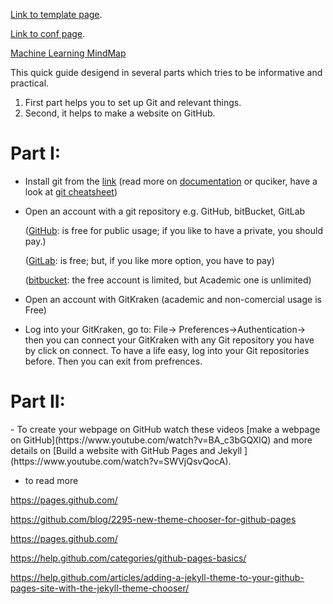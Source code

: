 
[Link to template page](template.md).

[Link to conf page](conf.md).

[Machine Learning MindMap](https://media.licdn.com/mpr/mpr/AAIAAQDGAAAAAQAAAAAAAAtEAAAAJDgxNDhhMmJiLTQ3Y2ItNDI1ZS05MTUwLTdhNTJmNTkxYWE1Mw.png)


This quick guide desigend in several parts which tries to be informative and practical.

1. First part helps you to set up Git and relevant things.
2. Second, it helps to make a website on GitHub.


<h1>Part I:</h1>

- Install git from the [link](https://git-scm.com/) (read more on [documentation](https://git-scm.com/about)
or quciker, have a look at [git cheatsheet](https://services.github.com/on-demand/downloads/github-git-cheat-sheet.pdf))
- Open an account with a git repository e.g. GitHub, bitBucket, GitLab

  ([GitHub](https://github.com/): is free for public usage; if you like to have a private, you should pay.)
  
  ([GitLab](https://about.gitlab.com/): is free; but, if you like more option, you have to pay)
  
  ([bitbucket](https://bitbucket.org/): the free account is limited, but Academic one is unlimited)
  
- Open an account with GitKraken (academic and non-comercial usage is Free)
- Log into your GitKraken, go to: File-> Preferences->Authentication-> then you can connect your GitKraken with any Git repository you have by click on connect. To have a life easy, log into your Git repositories before. Then you can exit from prefrences.

<h1>Part II:</h1>
- To create your webpage on GitHub watch these videos [make a webpage on GitHub](https://www.youtube.com/watch?v=BA_c3bGQXlQ) and more details on [Build a website with GitHub Pages and Jekyll ](https://www.youtube.com/watch?v=SWVjQsvQocA).


- to read more 

https://pages.github.com/

https://github.com/blog/2295-new-theme-chooser-for-github-pages

https://pages.github.com/

https://help.github.com/categories/github-pages-basics/

https://help.github.com/articles/adding-a-jekyll-theme-to-your-github-pages-site-with-the-jekyll-theme-chooser/


